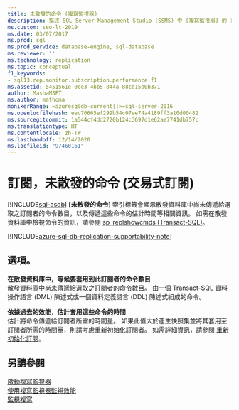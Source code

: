 ```yaml
---
title: 未散發的命令 (複寫監視器)
description: 描述 SQL Server Management Studio (SSMS) 中 [複寫監視器] 的 [未散發的命令] 索引標籤。
ms.custom: seo-lt-2019
ms.date: 03/07/2017
ms.prod: sql
ms.prod_service: database-engine, sql-database
ms.reviewer: ''
ms.technology: replication
ms.topic: conceptual
f1_keywords:
- sql13.rep.monitor.subscription.performance.f1
ms.assetid: 5451561e-0ce3-4bb5-844a-88cd15b0b371
author: MashaMSFT
ms.author: mathoma
monikerRange: =azuresqldb-current||>=sql-server-2016
ms.openlocfilehash: eec70665ef299b54c07ee74a4189ff3a10d00482
ms.sourcegitcommit: 1a544cf4dd2720b124c3697d1e62ae7741db757c
ms.translationtype: HT
ms.contentlocale: zh-TW
ms.lasthandoff: 12/14/2020
ms.locfileid: "97460161"
---
```

# <a name="subscription-undistributed-commands-transactional-subscription"></a>訂閱，未散發的命令 (交易式訂閱)
[!INCLUDE[sql-asdb](../../includes/applies-to-version/sql-asdb.md)]
  **[未散發的命令]** 索引標籤會顯示散發資料庫中尚未傳遞給選取之訂閱者的命令數目，以及傳遞這些命令的估計時間等相關資訊。 如需在散發資料庫中檢視命令的資訊，請參閱 [sp_replshowcmds &#40;Transact-SQL&#41;](../../relational-databases/system-stored-procedures/sp-replshowcmds-transact-sql.md)。  

[!INCLUDE[azure-sql-db-replication-supportability-note](../../includes/azure-sql-db-replication-supportability-note.md)]
  
## <a name="options"></a>選項。  
 **在散發資料庫中，等候要套用到此訂閱者的命令數目**  
 散發資料庫中尚未傳遞給選取之訂閱者的命令數目。 由一個 Transact-SQL 資料操作語言 (DML) 陳述式或一個資料定義語言 (DDL) 陳述式組成的命令。  
  
 **依據過去的效能，估計套用這些命令的時間**  
 估計將命令傳遞給訂閱者所需的時間量。 如果此值大於產生快照集並將其套用至訂閱者所需的時間量，則請考慮重新初始化訂閱者。 如需詳細資訊，請參閱 [重新初始化訂閱](../../relational-databases/replication/reinitialize-subscriptions.md)。  
  
## <a name="see-also"></a>另請參閱  
 [啟動複寫監視器](../../relational-databases/replication/monitor/start-the-replication-monitor.md)   
 [使用複寫監視器監視效能](../../relational-databases/replication/monitor/monitor-performance-with-replication-monitor.md)   
 [監視複寫](../../relational-databases/replication/monitor/monitoring-replication.md)  
  
  
